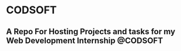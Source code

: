 # CODSOFT


A Repo For Hosting Projects and tasks for my Web Development Internship @CODSOFT 
--------------------------------